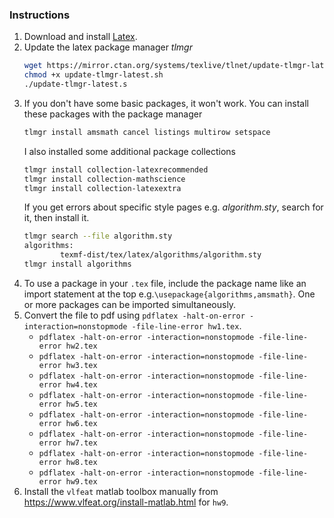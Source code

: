 ### Instructions
1. Download and install [Latex](https://www.tug.org/mactex/mactex-download.html). 
2. Update the latex package manager *tlmgr*
    ```bash
    wget https://mirror.ctan.org/systems/texlive/tlnet/update-tlmgr-latest.sh
    chmod +x update-tlmgr-latest.sh
    ./update-tlmgr-latest.s
    ```
3. If you don't have some basic packages, it won't work. You can install these packages with the package manager
    ```bash
    tlmgr install amsmath cancel listings multirow setspace
    ```
    I also installed some additional package collections 
    ```bash
    tlmgr install collection-latexrecommended
    tlmgr install collection-mathscience
    tlmgr install collection-latexextra
    ```
    If you get errors about specific style pages e.g. *algorithm.sty*, search for it, then install it.
    ```bash
    tlmgr search --file algorithm.sty
    algorithms:
            texmf-dist/tex/latex/algorithms/algorithm.sty
    tlmgr install algorithms
    ```
4. To use a package in your `.tex` file, include the package name like an import statement at the top 
e.g.`\usepackage{algorithms,amsmath}`. One or more packages can be imported simultaneously.
5. Convert the file to pdf using `pdflatex -halt-on-error -interaction=nonstopmode -file-line-error hw1.tex`.
    - `pdflatex -halt-on-error -interaction=nonstopmode -file-line-error hw2.tex`
    - `pdflatex -halt-on-error -interaction=nonstopmode -file-line-error hw3.tex`
    - `pdflatex -halt-on-error -interaction=nonstopmode -file-line-error hw4.tex`
    - `pdflatex -halt-on-error -interaction=nonstopmode -file-line-error hw5.tex`
    - `pdflatex -halt-on-error -interaction=nonstopmode -file-line-error hw6.tex`
    - `pdflatex -halt-on-error -interaction=nonstopmode -file-line-error hw7.tex`
    - `pdflatex -halt-on-error -interaction=nonstopmode -file-line-error hw8.tex`
    - `pdflatex -halt-on-error -interaction=nonstopmode -file-line-error hw9.tex`
6. Install the `vlfeat` matlab toolbox manually from https://www.vlfeat.org/install-matlab.html for `hw9`.